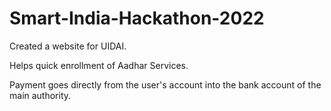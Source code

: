 # Smart-India-Hackathon-2022

Created a website for UIDAI. 

Helps quick enrollment of Aadhar Services. 

Payment goes directly from the user's account into the bank account of the main authority.
